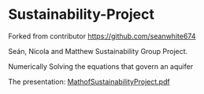 # Sustainability-Project

Forked from contributor https://github.com/seanwhite674

Seán, Nicola and Matthew Sustainability Group Project.

Numerically Solving the equations that govern an aquifer

The presentation: [MathofSustainabilityProject.pdf](https://github.com/user-attachments/files/18674902/MathofSustainabilityProject.pdf)
